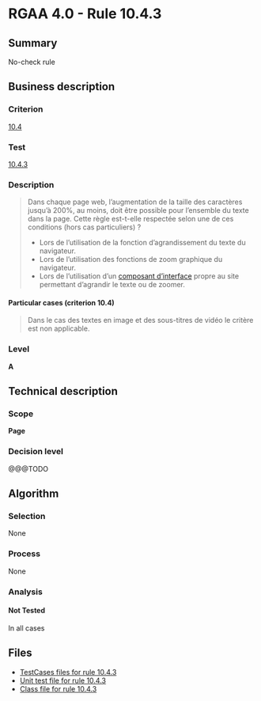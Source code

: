 # RGAA 4.0 - Rule 10.4.3

## Summary

No-check rule

## Business description

### Criterion

[10.4](https://www.numerique.gouv.fr/publications/rgaa-accessibilite/methode/criteres/#crit-10-4)

### Test

[10.4.3](https://www.numerique.gouv.fr/publications/rgaa-accessibilite/methode/criteres/#test-10-4-3)

### Description

> Dans chaque page web, l’augmentation de la taille des caractères jusqu’à 200%, au moins, doit être possible pour l’ensemble du texte dans la page. Cette règle est-t-elle respectée selon une de ces conditions (hors cas particuliers) ?
> 
> * Lors de l’utilisation de la fonction d’agrandissement du texte du navigateur.
> * Lors de l’utilisation des fonctions de zoom graphique du navigateur.
> * Lors de l’utilisation d’un [composant d’interface](https://www.numerique.gouv.fr/publications/rgaa-accessibilite/methode/glossaire/#composant-d-interface) propre au site permettant d’agrandir le texte ou de zoomer.

#### Particular cases (criterion 10.4)

> Dans le cas des textes en image et des sous-titres de vidéo le critère est non applicable.

### Level

**A**


## Technical description

### Scope

**Page**

### Decision level

@@@TODO


## Algorithm

### Selection

None

### Process

None

### Analysis

#### Not Tested

In all cases


## Files

- [TestCases files for rule 10.4.3](https://gitlab.com/asqatasun/Asqatasun/-/tree/v5/rules/rules-rgaa4.0/src/test/resources/testcases/rgaa40/Rgaa40Rule100403/)
- [Unit test file for rule 10.4.3](https://gitlab.com/asqatasun/Asqatasun/-/blob/v5/rules/rules-rgaa4.0/src/test/java/org/asqatasun/rules/rgaa40/Rgaa40Rule100403Test.java)
- [Class file for rule 10.4.3](https://gitlab.com/asqatasun/Asqatasun/-/blob/v5/rules/rules-rgaa4.0/src/main/java/org/asqatasun/rules/rgaa40/Rgaa40Rule100403.java)


